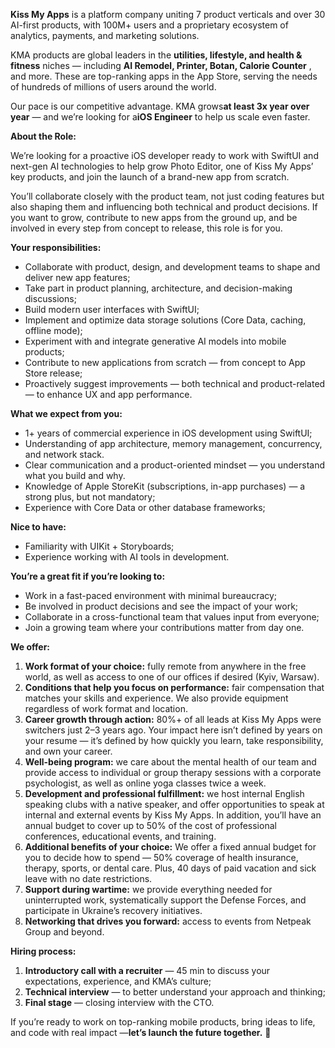 **Kiss My Apps** is a platform company uniting 7 product verticals and over 30
AI-first products, with 100M+ users and a proprietary ecosystem of analytics,
payments, and marketing solutions.

KMA products are global leaders in the **utilities, lifestyle, and health &
fitness** niches — including **AI Remodel, Printer, Botan, Calorie Counter** ,
and more. These are top-ranking apps in the App Store, serving the needs of
hundreds of millions of users around the world.

Our pace is our competitive advantage. KMA grows**at least 3x year over year**
— and we’re looking for a**iOS Engineer** to help us scale even faster.

**About the Role:**

We’re looking for a proactive iOS developer ready to work with SwiftUI and
next-gen AI technologies to help grow Photo Editor, one of Kiss My Apps’ key
products, and join the launch of a brand-new app from scratch.  
  
You’ll collaborate closely with the product team, not just coding features but
also shaping them and influencing both technical and product decisions. If you
want to grow, contribute to new apps from the ground up, and be involved in
every step from concept to release, this role is for you.

**Your responsibilities:**

  * Collaborate with product, design, and development teams to shape and deliver new app features;
  * Take part in product planning, architecture, and decision-making discussions;
  * Build modern user interfaces with SwiftUI;
  * Implement and optimize data storage solutions (Core Data, caching, offline mode);
  * Experiment with and integrate generative AI models into mobile products;
  * Contribute to new applications from scratch — from concept to App Store release;
  * Proactively suggest improvements — both technical and product-related — to enhance UX and app performance.

**What we expect from you:**

  * 1+ years of commercial experience in iOS development using SwiftUI;
  * Understanding of app architecture, memory management, concurrency, and network stack.
  * Clear communication and a product-oriented mindset — you understand what you build and why.
  * Knowledge of Apple StoreKit (subscriptions, in-app purchases) — a strong plus, but not mandatory;
  * Experience with Core Data or other database frameworks;

**Nice to have:**

  * Familiarity with UIKit + Storyboards;
  * Experience working with AI tools in development.

**You’re a great fit if you’re looking to:**

  * Work in a fast-paced environment with minimal bureaucracy;
  * Be involved in product decisions and see the impact of your work;
  * Collaborate in a cross-functional team that values input from everyone;
  * Join a growing team where your contributions matter from day one.

**We offer:**

  1. **Work format of your choice:** fully remote from anywhere in the free world, as well as access to one of our offices if desired (Kyiv, Warsaw).
  2. **Conditions that help you focus on performance:** fair compensation that matches your skills and experience. We also provide equipment regardless of work format and location.
  3. **Career growth through action:** 80%+ of all leads at Kiss My Apps were switchers just 2–3 years ago. Your impact here isn’t defined by years on your resume — it’s defined by how quickly you learn, take responsibility, and own your career.
  4. **Well-being program:** we care about the mental health of our team and provide access to individual or group therapy sessions with a corporate psychologist, as well as online yoga classes twice a week.
  5. **Development and professional fulfillment:** we host internal English speaking clubs with a native speaker, and offer opportunities to speak at internal and external events by Kiss My Apps. In addition, you’ll have an annual budget to cover up to 50% of the cost of professional conferences, educational events, and training.
  6. **Additional benefits of your choice:** We offer a fixed annual budget for you to decide how to spend — 50% coverage of health insurance, therapy, sports, or dental care. Plus, 40 days of paid vacation and sick leave with no date restrictions.
  7. **Support during wartime:** we provide everything needed for uninterrupted work, systematically support the Defense Forces, and participate in Ukraine’s recovery initiatives.
  8. **Networking that drives you forward:** access to events from Netpeak Group and beyond.  
  

**Hiring process:**

  1. **Introductory call with a recruiter** — 45 min to discuss your expectations, experience, and KMA’s culture;
  2. **Technical interview** — to better understand your approach and thinking;
  3. **Final stage** — closing interview with the CTO.  
  

If you’re ready to work on top-ranking mobile products, bring ideas to life,
and code with real impact —**let’s launch the future together.** 🚀